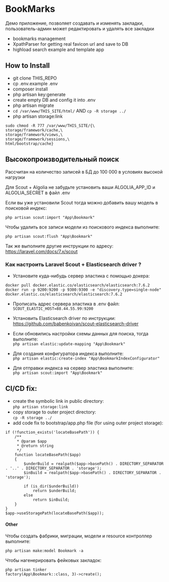# BookMarks
Демо приложение, позволяет создавать и изменять закладки, пользователь-админ может редактировать и удалять все закладки  
- bookmarks management
- XpathParser for getting real favicon url and save to DB
- highload search example and template app

## How to Install

- git clone THIS_REPO
- cp .env.example .env
- composer install
- php artisan key:generate
- create empty DB and config it into .env
- php artisan migrate
- `cd /var/www/THIS_SITE/html/` AND `cp -R storage ../`
- php artisan storage:link

```
sudo chmod -R 777 /var/www/THIS_SITE/{\
storage/framework/cache,\
storage/framework/views,\
storage/framework/sessions,\
html/bootstrap/cache}
```

## Высокопроизводительный поиск
Рассчитан на количество записей в БД до 100 000 в условиях высокой нагрузки  

Для Scout + Algolia не забудьте установить ваши ALGOLIA_APP_ID и ALGOLIA_SECRET в файл .env  

Если вы уже установили Scout тогда можно добавить вашу модель в поисковой индекс:  
```
php artisan scout:import "App\Bookmark"
```
Чтобы удалить все записи модели из поискового индекса выполните:
```
php artisan scout:flush "App\Bookmark"
```
Так же выполните другие инструкции по адресу: 
https://laravel.com/docs/7.x/scout  

### Как настроить Laravel Scout + Elasticsearch driver ?
- Установите куда-нибудь сервер эластика с помощью докера:
```
docker pull docker.elastic.co/elasticsearch/elasticsearch:7.6.2  
docker run -p 9200:9200 -p 9300:9300 -e "discovery.type=single-node" docker.elastic.co/elasticsearch/elasticsearch:7.6.2  
```

- Прописать адрес сервера эластика в .env файл:      
    `SCOUT_ELASTIC_HOST=88.44.55.99:9200`

- Установить Elasticsearch driver по инструкции: https://github.com/babenkoivan/scout-elasticsearch-driver

- Если обновились настройки схемы данных для поиска, тогда выполните:  
`php artisan elastic:update-mapping "App\Bookmark"`
- Для создания конфигуратора индекса выполните:  
`php artisan elastic:create-index "App\BookmarkIndexConfigurator"`
- Для отправки индекса на сервер эластика выполните:  
`php artisan scout:import "App\Bookmark"`

## CI/CD fix:
- create the symbolic link in public directory:  
```php artisan storage:link```
- copy storage to outer project directory:  
```cp -R storage ../```
- add code fix to bootstrap/app.php file (for using outer project storage):
```
if (!function_exists('locateBasePath')) {
    /**
     * @param $app
     * @return string
     */
    function locateBasePath($app)
    {
        $underBuild = realpath($app->basePath() . DIRECTORY_SEPARATOR . '..' . DIRECTORY_SEPARATOR . 'storage');
        $inBuild = realpath($app->basePath() . DIRECTORY_SEPARATOR . 'storage');

        if (is_dir($underBuild))
            return $underBuild;
        else
            return $inBuild;
    }
}
$app->useStoragePath(locateBasePath($app));
```

#### Other
Чтобы создать фабрики, миграции, модели и resource контроллер выполните:
```
php artisan make:model Bookmark -a
```
Чтобы нагенерировать фейковых закладок:
```
php artisan tinker
factory(App\Bookmark::class, 3)->create(); 
```
